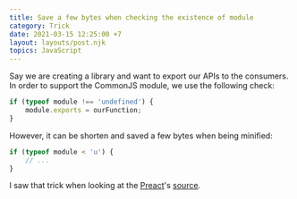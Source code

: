 ```yaml
---
title: Save a few bytes when checking the existence of module
category: Trick
date: 2021-03-15 12:25:00 +7
layout: layouts/post.njk
topics: JavaScript
---
```


Say we are creating a library and want to export our APIs to the consumers. In order to support the CommonJS module, we use the following check:

```js
if (typeof module !== 'undefined') {
    module.exports = ourFunction;
}
```

However, it can be shorten and saved a few bytes when being minified:

```js
if (typeof module < 'u') {
    // ...
}
```

I saw that trick when looking at the [Preact](https://preactjs.com)'s [source](https://github.com/preactjs/preact/blob/master/src/cjs.js).
